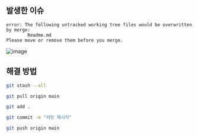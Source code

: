 ## 발생한 이슈
```
error: The following untracked working tree files would be overwritten by merge:
        Readme.md
Please move or remove them before you merge.
```
![image](https://github.com/limhyerin/StudyNote/assets/70150896/c50a88ff-a735-414a-849e-a8f824e03da8)

## 해결 방법
```bash
git stash --all
```
```bash
git pull origin main
```
```bash
git add .
```
```bash
git commit -m "커밋 메시지"
```
```bash
git push origin main
```
